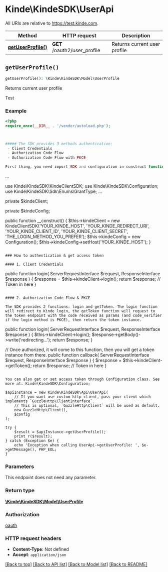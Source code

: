 # Kinde\KindeSDK\UserApi

All URIs are relative to https://test.kinde.com.

Method | HTTP request | Description
------------- | ------------- | -------------
[**getUserProfile()**](UserApi.md#getUserProfile) | **GET** /oauth2/user_profile | Returns current user profile


## `getUserProfile()`

```php
getUserProfile(): \Kinde\KindeSDK\Model\UserProfile
```

Returns current user profile

Test

### Example

```php
<?php
require_once(__DIR__ . '/vendor/autoload.php');



##### The SDK provides 3 methods authentication:
 - Client Credentials
 - Authorization Code Flow
 - Authorization Code Flow with PKCE

First thing, you need import SDK and configuration in construct function:

```
...

use Kinde\KindeSDK\KindeClientSDK;
use Kinde\KindeSDK\Configuration;
use Kinde\KindeSDK\Sdk\Enums\GrantType;
...

private $kindeClient;

private $kindeConfig;

public function __construct()
{
    $this->kindeClient = new KindeClientSDK('YOUR_KINDE_HOST', 'YOUR_KINDE_REDIRECT_URI', 'YOUR_KINDE_CLIENT_ID', 'YOUR_KINDE_CLIENT_SECRET', 'THE_LOGIN_METHOD_YOU_PREFER');
    $this->kindeConfig = new Configuration();
    $this->kindeConfig->setHost('YOUR_KINDE_HOST');
}

```

### How to authentication & get access token

#### 1. Client Credentials

```

public function login(
    ServerRequestInterface $request,
    ResponseInterface $response
) {
    $response = $this->kindeClient->login();
    return $response; // Token in here
}

```

#### 2. Authorization Code Flow & PKCE

The SDK provides 2 functions: login and getToken. The login function will redirect to Kinde login, the getToken function will request to the token endpoint with the code received as params (and code_verifier if the login method is PKCE), then return the token instance.

```

public function login(
    ServerRequestInterface $request,
    ResponseInterface $response
) {
    $this->kindeClient->login();
    $response->getBody()->write('redirecting...');
    return $response;
}

// Once authorized, it will come to this function, then you will get a token instance from there.
public function callback(
    ServerRequestInterface $request,
    ResponseInterface $response
) {
    $response = $this->kindeClient->getToken();
    return $response; // Token in here
}

```

You can also get or set access token through Configuration class. See more at: Kinde\KindeSDK\Configuration;

$apiInstance = new Kinde\KindeSDK\Api\UserApi(
    // If you want use custom http client, pass your client which implements `GuzzleHttp\ClientInterface`.
    // This is optional, `GuzzleHttp\Client` will be used as default.
    new GuzzleHttp\Client(),
    $config
);

try {
    $result = $apiInstance->getUserProfile();
    print_r($result);
} catch (Exception $e) {
    echo 'Exception when calling UserApi->getUserProfile: ', $e->getMessage(), PHP_EOL;
}
```

### Parameters

This endpoint does not need any parameter.

### Return type

[**\Kinde\KindeSDK\Model\UserProfile**](../Model/UserProfile.md)

### Authorization

[oauth](../../README.md#oauth)

### HTTP request headers

- **Content-Type**: Not defined
- **Accept**: `application/json`

[[Back to top]](#) [[Back to API list]](../../README.md#endpoints)
[[Back to Model list]](../../README.md#models)
[[Back to README]](../../README.md)
